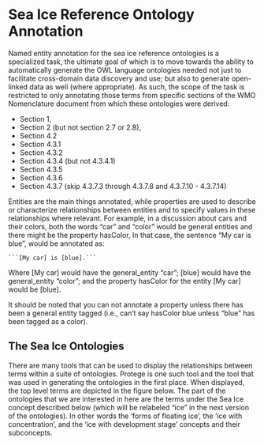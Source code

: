 # Sea Ice Reference Ontology Annotation

Named entity annotation for the sea ice reference ontologies is a specialized task, the ultimate goal of which is to move towards the ability to automatically generate the OWL language ontologies needed not just to facilitate cross-domain data discovery and use; but also to generate open-linked data as well (where appropriate).  As such, the scope of the task is restricted to only annotating those terms from specific sections of the WMO Nomenclature document from which these ontologies were derived:

* Section 1, 
* Section 2 (but not section 2.7 or 2.8), 
* Section 4.2
* Section 4.3.1
* Section 4.3.2
* Section 4.3.4 (but not 4.3.4.1)
* Section 4.3.5
* Section 4.3.6
* Section 4.3.7 (skip 4.3.7.3 through 4.3.7.8 and 4.3.7.10 - 4.3.7.14)

Entities are the main things annotated, while properties are used to describe or characterize relationships between entities and to specify values in these relationships where relevant.  For example, in a discussion about cars and their colors, both the words “car” and “color” would be general entities and there might be the property hasColor,  In that case, the sentence “My car is blue”, would be annotated as:

    ```[My car] is [blue].```  
    
Where [My car] would have the general_entity “car”; [blue] would have the general_entity “color”; and the   property hasColor for the entity [My car] would be [blue].

It should be noted that you can not annotate a property unless there has been a general entity tagged (i.e., can’t say hasColor blue unless “blue” has been tagged as a color).

## The Sea Ice Ontologies

There are many tools that can be used to display the relationships between terms within a suite of ontologies.  Protege is one such tool and the tool that was used in generating the ontologies in the first place.  When displayed, the top level terms are depicted in the figure below.  The part of the ontologies that we are interested in here are the terms under the Sea Ice concept described below (which will be relabeled “ice” in the next version of the ontologies). In other words the ‘forms of floating ice’, the ‘ice with concentration’, and the ‘ice with development stage’ concepts and their subconcepts. 

